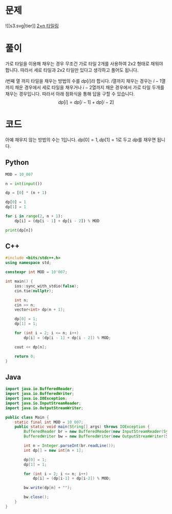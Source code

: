 # 문제
![[s3.svg|tier]] [2×n 타일링](https://www.acmicpc.net/problem/11726)
# 풀이
가로 타일을 이용해 채우는 경우 무조건 가로 타일 2개를 사용하여 2x2 형태로 채워야 합니다. 따라서 세로 타일과 2x2 타일만 있다고 생각하고 풀어도 됩니다.

$i$번째 열 까지 타일을 채우는 방법의 수를 $dp[i]$라 합시다.
$i$열까지 채우는 경우는 $i-1$열까지 채운 경우에서 세로 타일을 채우거나 $i-2$열까지 채운 경우에서 가로 타일 두개를 채우는 경우입니다. 따라서 아래 점화식을 통해 답을 구할 수 있습니다.
$$
dp[i] = dp[i-1] + dp[i-2]
$$
# 코드
아예 채우지 않는 방법의 수는 $1$입니다. $dp[0] = 1, dp[1] = 1$로 두고 $dp$를 채우면 됩니다.
## Python
```python
MOD = 10_007

n = int(input())

dp = [0] * (n + 1)

dp[0] = 1
dp[1] = 1

for i in range(2, n + 1):
    dp[i] = (dp[i - 1] + dp[i - 2]) % MOD

print(dp[n])
```
## C++
```cpp
#include <bits/stdc++.h>
using namespace std;

constexpr int MOD = 10'007;

int main() {
    ios::sync_with_stdio(false);
    cin.tie(nullptr);

    int n;
    cin >> n;
    vector<int> dp(n + 1);

    dp[0] = 1;
    dp[1] = 1;

    for (int i = 2; i <= n; i++)
        dp[i] = (dp[i - 1] + dp[i - 2]) % MOD;

    cout << dp[n];

    return 0;
}
```
## Java
```java
import java.io.BufferedReader;
import java.io.BufferedWriter;
import java.io.IOException;
import java.io.InputStreamReader;
import java.io.OutputStreamWriter;

public class Main {
    static final int MOD = 10_007;
    public static void main(String[] args) throws IOException {
        BufferedReader br = new BufferedReader(new InputStreamReader(System.in));
        BufferedWriter bw = new BufferedWriter(new OutputStreamWriter(System.out));

        int n = Integer.parseInt(br.readLine());
        int dp[] = new int[n + 1];

        dp[0] = 1;
        dp[1] = 1;

        for (int i = 2; i <= n; i++)
            dp[i] = (dp[i-1] + dp[i-2]) % MOD;

        bw.write(dp[n] + "");

        bw.close();
    }
}
```